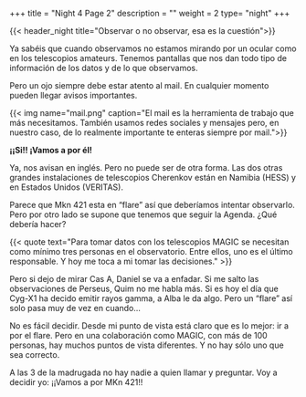 +++
title = "Night 4 Page 2"
description = ""
weight = 2
type= "night"
+++

{{< header_night title="Observar o no observar, esa es la cuestión">}}

Ya sabéis que cuando observamos no estamos mirando por un ocular como en los telescopios amateurs. Tenemos pantallas que nos dan todo tipo de información de los datos y de lo que observamos.

Pero un ojo siempre debe estar atento al mail. En cualquier momento pueden llegar avisos importantes.

{{< img name="mail.png" caption="El mail es la herramienta de trabajo que más necesitamos. También usamos redes sociales y mensajes pero, en nuestro caso, de lo realmente importante te enteras siempre por mail.">}}

**¡¡Si!! ¡Vamos a por él!**

Ya, nos avisan en inglés. Pero no puede ser de otra forma. Las dos otras grandes instalaciones de telescopios Cherenkov están en Namibia (HESS) y en Estados Unidos (VERITAS).

Parece que Mkn 421 esta en “flare” así que deberíamos intentar observarlo. Pero por otro lado se supone que tenemos que seguir la Agenda. ¿Qué debería hacer?

{{< quote
    text="Para tomar datos con los telescopios MAGIC se necesitan como mínimo tres personas en el observatorio. Entre ellos, uno es el último responsable. Y hoy me toca a mi tomar las decisiones." >}}

Pero si dejo de mirar Cas A, Daniel se va a enfadar. Si me salto las observaciones de Perseus, Quim no me habla más. Si es hoy el día que Cyg-X1 ha decido emitir rayos gamma, a Alba le da algo. Pero un “flare” así solo pasa muy de vez en cuando...

No es fácil decidir. Desde mi punto de vista está claro que es lo mejor: ir a por el flare. Pero en una colaboración como MAGIC, con más de 100 personas, hay muchos puntos de vista diferentes. Y no hay sólo uno que sea correcto.

A las 3 de la madrugada no hay nadie a quien llamar y preguntar. Voy a decidir yo: ¡¡Vamos a por MKn 421!!
